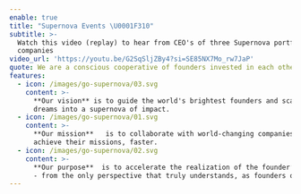 ```yaml
---
enable: true
title: "Supernova Events \U0001F310"
subtitle: >-
  Watch this video (replay) to hear from CEO's of three Supernova portfolio
  companies
video_url: 'https://youtu.be/G2SqSljZBy4?si=SE85NX7Mo_rw7JaP'
quote: We are a conscious cooperative of founders invested in each other’s success
features:
  - icon: /images/go-supernova/03.svg
    content: >-
      **Our vision** is to guide the world's brightest founders and scale their
      dreams into a supernova of impact. 
  - icon: /images/go-supernova/01.svg
    content: >-
      **Our mission**   is to collaborate with world-changing companies to
      achieve their missions, faster.
  - icon: /images/go-supernova/02.svg
    content: >-
      **Our purpose**  is to accelerate the realization of the founder’s vision
      - from the only perspective that truly understands, as founders ourselves.
---
```


